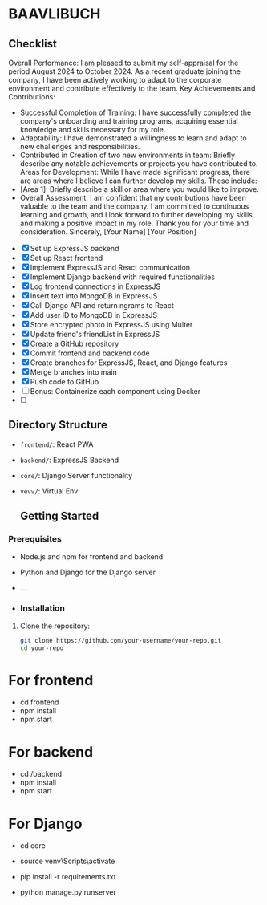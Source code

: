 # BAAVLIBUCH
## Checklist
Overall Performance:
I am pleased to submit my self-appraisal for the period August 2024 to October 2024. As a recent graduate joining the company, I have been actively working to adapt to the corporate environment and contribute effectively to the team.
Key Achievements and Contributions:
 * Successful Completion of Training: I have successfully completed the company's onboarding and training programs, acquiring essential knowledge and skills necessary for my role.
 * Adaptability: I have demonstrated a willingness to learn and adapt to new challenges and responsibilities.
 * Contributed in Creation of two new environments in team: Briefly describe any notable achievements or projects you have contributed to.
Areas for Development:
While I have made significant progress, there are areas where I believe I can further develop my skills. These include:
 * [Area 1]: Briefly describe a skill or area where you would like to improve.
 * [Area 2]: Briefly
Overall Assessment:
I am confident that my contributions have been valuable to the team and the company. I am committed to continuous learning and growth, and I look forward to further developing my skills and making a positive impact in my role.
Thank you for your time and consideration.
Sincerely,
[Your Name]
[Your Position]
- [x] Set up ExpressJS backend
- [x] Set up React frontend
- [x] Implement ExpressJS and React communication
- [x] Implement Django backend with required functionalities
- [x] Log frontend connections in ExpressJS
- [x] Insert text into MongoDB in ExpressJS
- [x] Call Django API and return ngrams to React
- [x] Add user ID to MongoDB in ExpressJS
- [x] Store encrypted photo in ExpressJS using Multer
- [x] Update friend's friendList in ExpressJS
- [x] Create a GitHub repository
- [x] Commit frontend and backend code
- [x] Create branches for ExpressJS, React, and Django features
- [x] Merge branches into main
- [x] Push code to GitHub
- [ ] Bonus: Containerize each component using Docker
- [ ] 
## Directory Structure

- `frontend/`: React PWA
- `backend/`: ExpressJS Backend
- `core/`: Django Server functionality
- `vevv/`: Virtual Env

  ## Getting Started

### Prerequisites

- Node.js and npm for frontend and backend
- Python and Django for the Django server
- ...

- ### Installation

1. Clone the repository:

   ```bash
   git clone https://github.com/your-username/your-repo.git
   cd your-repo

# For frontend
- cd frontend
- npm install
- npm start

# For backend
- cd /backend
- npm install
- npm start

# For Django
- cd core

- source venv\Scripts\activate
- pip install -r requirements.txt
- python manage.py runserver


